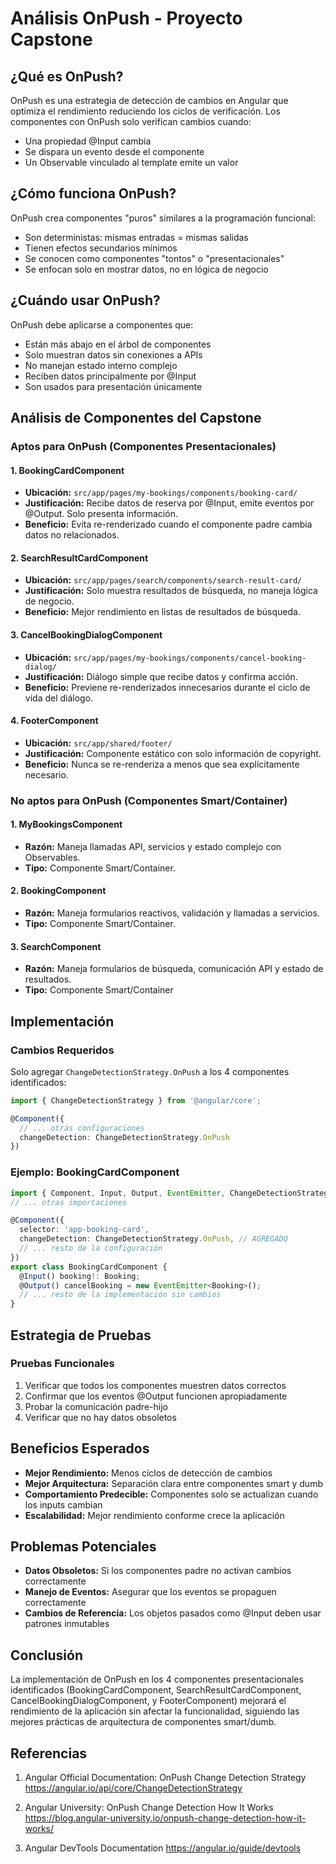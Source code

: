 # Análisis OnPush - Proyecto Capstone

## ¿Qué es OnPush?

OnPush es una estrategia de detección de cambios en Angular que optimiza el rendimiento reduciendo los ciclos de verificación. Los componentes con OnPush solo verifican cambios cuando:
- Una propiedad @Input cambia
- Se dispara un evento desde el componente  
- Un Observable vinculado al template emite un valor

## ¿Cómo funciona OnPush?

OnPush crea componentes "puros" similares a la programación funcional:
- Son deterministas: mismas entradas = mismas salidas
- Tienen efectos secundarios mínimos
- Se conocen como componentes "tontos" o "presentacionales"
- Se enfocan solo en mostrar datos, no en lógica de negocio

## ¿Cuándo usar OnPush?

OnPush debe aplicarse a componentes que:
- Están más abajo en el árbol de componentes
- Solo muestran datos sin conexiones a APIs
- No manejan estado interno complejo
- Reciben datos principalmente por @Input
- Son usados para presentación únicamente

## Análisis de Componentes del Capstone

### Aptos para OnPush (Componentes Presentacionales)

#### 1. BookingCardComponent
- **Ubicación:** `src/app/pages/my-bookings/components/booking-card/`
- **Justificación:** Recibe datos de reserva por @Input, emite eventos por @Output. Solo presenta información.
- **Beneficio:** Evita re-renderizado cuando el componente padre cambia datos no relacionados.

#### 2. SearchResultCardComponent  
- **Ubicación:** `src/app/pages/search/components/search-result-card/`
- **Justificación:** Solo muestra resultados de búsqueda, no maneja lógica de negocio.
- **Beneficio:** Mejor rendimiento en listas de resultados de búsqueda.

#### 3. CancelBookingDialogComponent
- **Ubicación:** `src/app/pages/my-bookings/components/cancel-booking-dialog/`
- **Justificación:** Diálogo simple que recibe datos y confirma acción.
- **Beneficio:** Previene re-renderizados innecesarios durante el ciclo de vida del diálogo.

#### 4. FooterComponent
- **Ubicación:** `src/app/shared/footer/`
- **Justificación:** Componente estático con solo información de copyright.
- **Beneficio:** Nunca se re-renderiza a menos que sea explícitamente necesario.

### No aptos para OnPush (Componentes Smart/Container)

#### 1. MyBookingsComponent
- **Razón:** Maneja llamadas API, servicios y estado complejo con Observables.
- **Tipo:** Componente Smart/Container.

#### 2. BookingComponent  
- **Razón:** Maneja formularios reactivos, validación y llamadas a servicios.
- **Tipo:** Componente Smart/Container.

#### 3. SearchComponent
- **Razón:** Maneja formularios de búsqueda, comunicación API y estado de resultados.
- **Tipo:** Componente Smart/Container

## Implementación

### Cambios Requeridos

Solo agregar `ChangeDetectionStrategy.OnPush` a los 4 componentes identificados:

```typescript
import { ChangeDetectionStrategy } from '@angular/core';

@Component({
  // ... otras configuraciones
  changeDetection: ChangeDetectionStrategy.OnPush
})
```

### Ejemplo: BookingCardComponent

```typescript
import { Component, Input, Output, EventEmitter, ChangeDetectionStrategy } from '@angular/core';
// ... otras importaciones

@Component({
  selector: 'app-booking-card',
  changeDetection: ChangeDetectionStrategy.OnPush, // AGREGADO
  // ... resto de la configuración
})
export class BookingCardComponent {
  @Input() booking!: Booking;
  @Output() cancelBooking = new EventEmitter<Booking>();
  // ... resto de la implementación sin cambios
}
```

## Estrategia de Pruebas

### Pruebas Funcionales
1. Verificar que todos los componentes muestren datos correctos
2. Confirmar que los eventos @Output funcionen apropiadamente
3. Probar la comunicación padre-hijo
4. Verificar que no hay datos obsoletos

## Beneficios Esperados

- **Mejor Rendimiento:** Menos ciclos de detección de cambios
- **Mejor Arquitectura:** Separación clara entre componentes smart y dumb  
- **Comportamiento Predecible:** Componentes solo se actualizan cuando los inputs cambian
- **Escalabilidad:** Mejor rendimiento conforme crece la aplicación

## Problemas Potenciales

- **Datos Obsoletos:** Si los componentes padre no activan cambios correctamente
- **Manejo de Eventos:** Asegurar que los eventos se propaguen correctamente
- **Cambios de Referencia:** Los objetos pasados como @Input deben usar patrones inmutables

## Conclusión

La implementación de OnPush en los 4 componentes presentacionales identificados (BookingCardComponent, SearchResultCardComponent, CancelBookingDialogComponent, y FooterComponent) mejorará el rendimiento de la aplicación sin afectar la funcionalidad, siguiendo las mejores prácticas de arquitectura de componentes smart/dumb.

## Referencias

1. Angular Official Documentation: OnPush Change Detection Strategy
   https://angular.io/api/core/ChangeDetectionStrategy

2. Angular University: OnPush Change Detection How It Works  
   https://blog.angular-university.io/onpush-change-detection-how-it-works/

3. Angular DevTools Documentation
   https://angular.io/guide/devtools